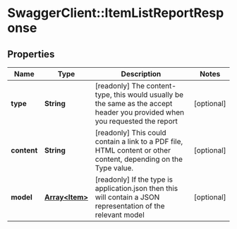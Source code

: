 # SwaggerClient::ItemListReportResponse

## Properties
Name | Type | Description | Notes
------------ | ------------- | ------------- | -------------
**type** | **String** | [readonly] The content-type, this would usually be the same as the accept header you provided when you requested the report | [optional] 
**content** | **String** | [readonly] This could contain a link to a PDF file, HTML content or other content, depending on the Type value. | [optional] 
**model** | [**Array&lt;Item&gt;**](Item.md) | [readonly] If the type is application.json then this will contain a JSON representation of the relevant model | [optional] 

